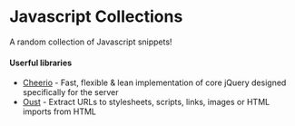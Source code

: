 # Javascript Collections

A random collection of Javascript snippets!

#### Userful libraries
 - [Cheerio](https://www.npmjs.com/package/cheerio) - 
Fast, flexible & lean implementation of core jQuery designed specifically for the server
 - [Oust](https://github.com/addyosmani/oust) - 
Extract URLs to stylesheets, scripts, links, images or HTML imports from HTML
